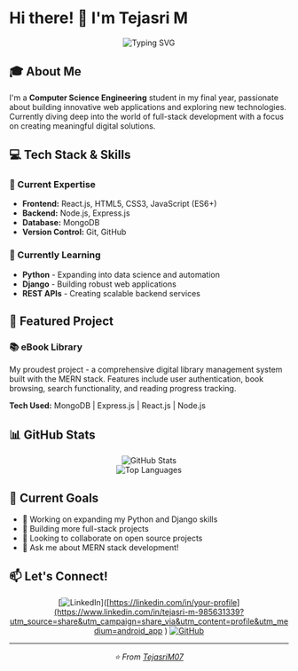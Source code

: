 # Hi there! 👋 I'm Tejasri M

<div align="center">
  <img src="https://readme-typing-svg.herokuapp.com?font=Fira+Code&pause=1000&color=36BCF7&center=true&vCenter=true&width=435&lines=B.Tech+4th+Year+CSE+Student;MERN+Stack+Developer;Python+%26+Django+Enthusiast;Always+Learning+Something+New!" alt="Typing SVG" />
</div>

## 🎓 About Me

I'm a **Computer Science Engineering** student in my final year, passionate about building innovative web applications and exploring new technologies. Currently diving deep into the world of full-stack development with a focus on creating meaningful digital solutions.

## 💻 Tech Stack & Skills

### 🌟 Current Expertise
- **Frontend:** React.js, HTML5, CSS3, JavaScript (ES6+)
- **Backend:** Node.js, Express.js
- **Database:** MongoDB
- **Version Control:** Git, GitHub

### 🐍 Currently Learning
- **Python** - Expanding into data science and automation
- **Django** - Building robust web applications
- **REST APIs** - Creating scalable backend services

## 🚀 Featured Project

### 📚 eBook Library
My proudest project - a comprehensive digital library management system built with the MERN stack. Features include user authentication, book browsing, search functionality, and reading progress tracking.

**Tech Used:** MongoDB | Express.js | React.js | Node.js

## 📊 GitHub Stats

<div align="center">
  <img src="https://github-readme-stats.vercel.app/api?username=TejasriM07&show_icons=true&theme=radical" alt="GitHub Stats" />
</div>

<div align="center">
  <img src="https://github-readme-stats.vercel.app/api/top-langs/?username=TejasriM07&layout=compact&theme=radical" alt="Top Languages" />
</div>

## 🎯 Current Goals

- 🔭 Working on expanding my Python and Django skills
- 🌱 Building more full-stack projects
- 👯 Looking to collaborate on open source projects
- 💬 Ask me about MERN stack development!

## 📫 Let's Connect!

<div align="center">
  
[![LinkedIn](https://img.shields.io/badge/LinkedIn-0077B5?style=for-the-badge&logo=linkedin&logoColor=white)]([https://linkedin.com/in/your-profile](https://www.linkedin.com/in/tejasri-m-985631339?utm_source=share&utm_campaign=share_via&utm_content=profile&utm_medium=android_app )
[![GitHub](https://img.shields.io/badge/GitHub-100000?style=for-the-badge&logo=github&logoColor=white)](https://github.com/TejasriM07)

</div>

---

<div align="center">
  <i>⭐️ From <a href="https://github.com/TejasriM07">TejasriM07</a></i>
</div>
